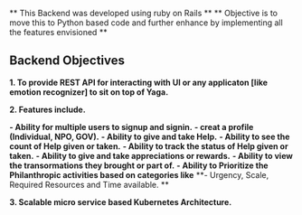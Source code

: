 ** This Backend was developed using ruby on Rails **
** Objective is to move this to Python based code and further enhance by implementing all the features envisioned **

## Backend Objectives

**1. To provide REST API for interacting with UI or any applicaton [like emotion recognizer] to sit on top of Yaga.**

**2. Features include.**

   **- Ability for multiple users to signup and signin.**
   **- creat a profile (Individual, NPO, GOV).**
   **- Ability to give and take Help.**
   **- Ability to see the count of Help given or taken.**
   **- Ability to track the status of Help given or taken.**
   **- Ability to give and take appreciations or rewards.**
   **- Ability to view the transormations they brought or part of.**
   **- Ability to Prioritize the Philanthropic activities based on categories like**
     **- Urgency, Scale, Required Resources and Time available. **
       
**3. Scalable micro service based Kubernetes Architecture.**






